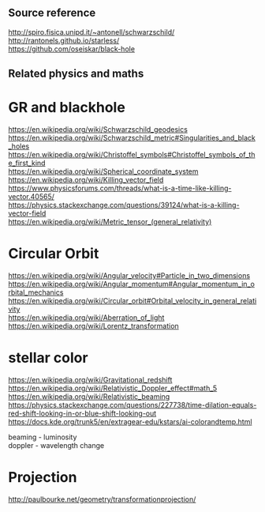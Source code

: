 Source reference
---------------------
http://spiro.fisica.unipd.it/~antonell/schwarzschild/  
http://rantonels.github.io/starless/  
https://github.com/oseiskar/black-hole  

Related physics and maths
------------------
# GR and blackhole
https://en.wikipedia.org/wiki/Schwarzschild_geodesics  
https://en.wikipedia.org/wiki/Schwarzschild_metric#Singularities_and_black_holes  
https://en.wikipedia.org/wiki/Christoffel_symbols#Christoffel_symbols_of_the_first_kind  
https://en.wikipedia.org/wiki/Spherical_coordinate_system  
https://en.wikipedia.org/wiki/Killing_vector_field  
https://www.physicsforums.com/threads/what-is-a-time-like-killing-vector.40565/  
https://physics.stackexchange.com/questions/39124/what-is-a-killing-vector-field  
https://en.wikipedia.org/wiki/Metric_tensor_(general_relativity)  

# Circular Orbit
https://en.wikipedia.org/wiki/Angular_velocity#Particle_in_two_dimensions  
https://en.wikipedia.org/wiki/Angular_momentum#Angular_momentum_in_orbital_mechanics  
https://en.wikipedia.org/wiki/Circular_orbit#Orbital_velocity_in_general_relativity  
https://en.wikipedia.org/wiki/Aberration_of_light
https://en.wikipedia.org/wiki/Lorentz_transformation  

# stellar color
https://en.wikipedia.org/wiki/Gravitational_redshift  
https://en.wikipedia.org/wiki/Relativistic_Doppler_effect#math_5  
https://en.wikipedia.org/wiki/Relativistic_beaming  
https://physics.stackexchange.com/questions/227738/time-dilation-equals-red-shift-looking-in-or-blue-shift-looking-out  
https://docs.kde.org/trunk5/en/extragear-edu/kstars/ai-colorandtemp.html  

beaming - luminosity  
doppler - wavelength change

# Projection
http://paulbourke.net/geometry/transformationprojection/  
